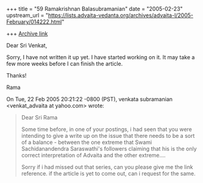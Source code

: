 +++
title = "59 Ramakrishnan Balasubramanian"
date = "2005-02-23"
upstream_url = "https://lists.advaita-vedanta.org/archives/advaita-l/2005-February/014222.html"

+++
[Archive link](https://lists.advaita-vedanta.org/archives/advaita-l/2005-February/014222.html)

Dear Sri Venkat,

Sorry, I have not written it up yet. I have started working on it. It
may take a few more weeks before I can finish the article.

Thanks!

Rama


On Tue, 22 Feb 2005 20:21:22 -0800 (PST), venkata subramanian
<venkat_advaita at yahoo.com> wrote:
> 
> Dear Sri Rama
> 
> Some time before, in one of your postings, i had seen that you were intending to give a write up on the issue that there needs to be a sort of a balance - between the one extreme that Swami Sachidanandendra Saraswathi's followers claiming that his is the only correct interpretation of Advaita and the other extreme....
> 
> Sorry if i had missed out that series, can you please give me the link reference.   if the article is yet to come out, can i request for the same.

